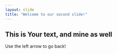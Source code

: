 ```yaml
---
layout: slide
title: "Welcome to our second slide!"
---
```

## This is Your text, and mine as well
Use the left arrow to go back!
